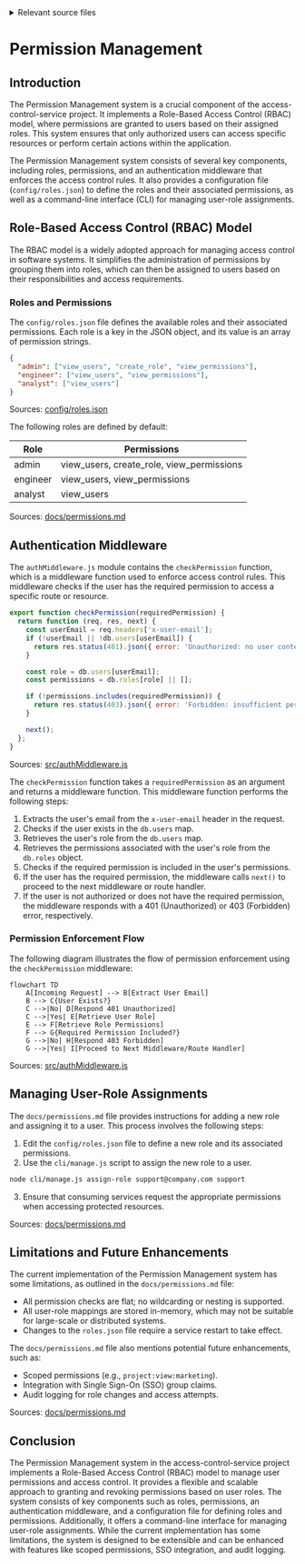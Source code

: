 <details>
<summary>Relevant source files</summary>

The following files were used as context for generating this wiki page:

- [config/roles.json](https://github.com/aanickode/access-control-service/blob/main/config/roles.json)
- [src/authMiddleware.js](https://github.com/aanickode/access-control-service/blob/main/src/authMiddleware.js)
- [docs/permissions.md](https://github.com/aanickode/access-control-service/blob/main/docs/permissions.md)

</details>

# Permission Management

## Introduction

The Permission Management system is a crucial component of the access-control-service project. It implements a Role-Based Access Control (RBAC) model, where permissions are granted to users based on their assigned roles. This system ensures that only authorized users can access specific resources or perform certain actions within the application.

The Permission Management system consists of several key components, including roles, permissions, and an authentication middleware that enforces the access control rules. It also provides a configuration file (`config/roles.json`) to define the roles and their associated permissions, as well as a command-line interface (CLI) for managing user-role assignments.

## Role-Based Access Control (RBAC) Model

The RBAC model is a widely adopted approach for managing access control in software systems. It simplifies the administration of permissions by grouping them into roles, which can then be assigned to users based on their responsibilities and access requirements.

### Roles and Permissions

The `config/roles.json` file defines the available roles and their associated permissions. Each role is a key in the JSON object, and its value is an array of permission strings.

```json
{
  "admin": ["view_users", "create_role", "view_permissions"],
  "engineer": ["view_users", "view_permissions"],
  "analyst": ["view_users"]
}
```

Sources: [config/roles.json](https://github.com/aanickode/access-control-service/blob/main/config/roles.json)

The following roles are defined by default:

| Role     | Permissions                                |
|----------|---------------------------------------------|
| admin    | view_users, create_role, view_permissions  |
| engineer | view_users, view_permissions               |
| analyst  | view_users                                 |

Sources: [docs/permissions.md](https://github.com/aanickode/access-control-service/blob/main/docs/permissions.md)

## Authentication Middleware

The `authMiddleware.js` module contains the `checkPermission` function, which is a middleware function used to enforce access control rules. This middleware checks if the user has the required permission to access a specific route or resource.

```javascript
export function checkPermission(requiredPermission) {
  return function (req, res, next) {
    const userEmail = req.headers['x-user-email'];
    if (!userEmail || !db.users[userEmail]) {
      return res.status(401).json({ error: 'Unauthorized: no user context' });
    }

    const role = db.users[userEmail];
    const permissions = db.roles[role] || [];

    if (!permissions.includes(requiredPermission)) {
      return res.status(403).json({ error: 'Forbidden: insufficient permissions' });
    }

    next();
  };
}
```

Sources: [src/authMiddleware.js](https://github.com/aanickode/access-control-service/blob/main/src/authMiddleware.js)

The `checkPermission` function takes a `requiredPermission` as an argument and returns a middleware function. This middleware function performs the following steps:

1. Extracts the user's email from the `x-user-email` header in the request.
2. Checks if the user exists in the `db.users` map.
3. Retrieves the user's role from the `db.users` map.
4. Retrieves the permissions associated with the user's role from the `db.roles` object.
5. Checks if the required permission is included in the user's permissions.
6. If the user has the required permission, the middleware calls `next()` to proceed to the next middleware or route handler.
7. If the user is not authorized or does not have the required permission, the middleware responds with a 401 (Unauthorized) or 403 (Forbidden) error, respectively.

### Permission Enforcement Flow

The following diagram illustrates the flow of permission enforcement using the `checkPermission` middleware:

```mermaid
flowchart TD
    A[Incoming Request] --> B[Extract User Email]
    B --> C{User Exists?}
    C -->|No| D[Respond 401 Unauthorized]
    C -->|Yes| E[Retrieve User Role]
    E --> F[Retrieve Role Permissions]
    F --> G{Required Permission Included?}
    G -->|No| H[Respond 403 Forbidden]
    G -->|Yes| I[Proceed to Next Middleware/Route Handler]
```

Sources: [src/authMiddleware.js](https://github.com/aanickode/access-control-service/blob/main/src/authMiddleware.js)

## Managing User-Role Assignments

The `docs/permissions.md` file provides instructions for adding a new role and assigning it to a user. This process involves the following steps:

1. Edit the `config/roles.json` file to define a new role and its associated permissions.
2. Use the `cli/manage.js` script to assign the new role to a user.

```bash
node cli/manage.js assign-role support@company.com support
```

3. Ensure that consuming services request the appropriate permissions when accessing protected resources.

Sources: [docs/permissions.md](https://github.com/aanickode/access-control-service/blob/main/docs/permissions.md)

## Limitations and Future Enhancements

The current implementation of the Permission Management system has some limitations, as outlined in the `docs/permissions.md` file:

- All permission checks are flat; no wildcarding or nesting is supported.
- All user-role mappings are stored in-memory, which may not be suitable for large-scale or distributed systems.
- Changes to the `roles.json` file require a service restart to take effect.

The `docs/permissions.md` file also mentions potential future enhancements, such as:

- Scoped permissions (e.g., `project:view:marketing`).
- Integration with Single Sign-On (SSO) group claims.
- Audit logging for role changes and access attempts.

Sources: [docs/permissions.md](https://github.com/aanickode/access-control-service/blob/main/docs/permissions.md)

## Conclusion

The Permission Management system in the access-control-service project implements a Role-Based Access Control (RBAC) model to manage user permissions and access control. It provides a flexible and scalable approach to granting and revoking permissions based on user roles. The system consists of key components such as roles, permissions, an authentication middleware, and a configuration file for defining roles and permissions. Additionally, it offers a command-line interface for managing user-role assignments. While the current implementation has some limitations, the system is designed to be extensible and can be enhanced with features like scoped permissions, SSO integration, and audit logging.